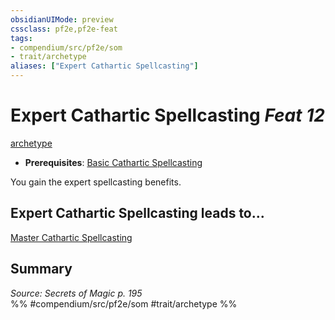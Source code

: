 ```yaml
---
obsidianUIMode: preview
cssclass: pf2e,pf2e-feat
tags:
- compendium/src/pf2e/som
- trait/archetype
aliases: ["Expert Cathartic Spellcasting"]
---
```

# Expert Cathartic Spellcasting  *Feat 12*  
[archetype](archetype.md "Archetype Feat Trait")  

- **Prerequisites**: [Basic Cathartic Spellcasting](basic-cathartic-spellcasting-som.md)

You gain the expert spellcasting benefits.

## Expert Cathartic Spellcasting leads to...

[Master Cathartic Spellcasting](master-cathartic-spellcasting-som.md)

## Summary

*Source: Secrets of Magic p. 195*  
%% #compendium/src/pf2e/som #trait/archetype %%